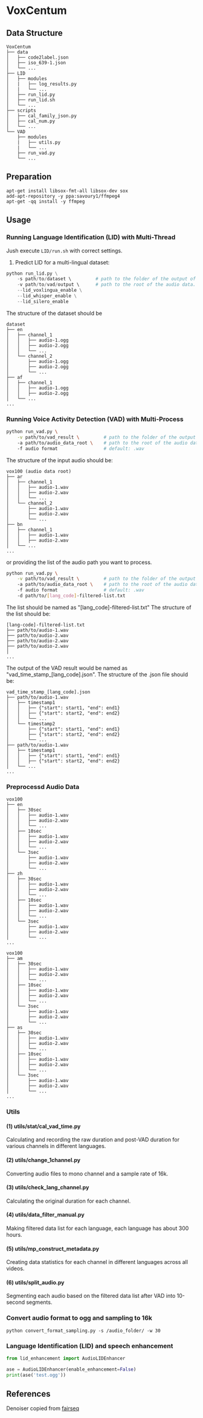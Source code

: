 # VoxCentum

## Data Structure
```bash=
VoxCentum
├── data
│   ├── code2label.json
│   ├── iso_639-1.json
│   └── ...
├── LID
│   ├── modules
│   |   ├── log_results.py
│   |   └── ...
│   ├── run_lid.py
│   ├── run_lid.sh
│   └── ...
├── scripts
│   ├── cal_family_json.py
│   ├── cal_num.py
│   └── ...
└── VAD
    ├── modules
    |   ├── utils.py
    |   └── ...
    ├── run_vad.py
    └── ...

```

## Preparation

```shell
apt-get install libsox-fmt-all libsox-dev sox
add-apt-repository -y ppa:savoury1/ffmpeg4
apt-get -qq install -y ffmpeg
```

## Usage

### Running Language Identification (LID) with Multi-Thread

Jush execute `LID/run.sh` with correct settings.

1. Predict LID for a multi-lingual dataset:

```python
python run_lid.py \
    -s path/to/dataset \         # path to the folder of the output of VAD.
    -v path/to/vad/output \      # path to the root of the audio data.
    --lid_voxlingua_enable \
    --lid_whisper_enable \
    --lid_silero_enable
```


The structure of the dataset should be

```bash=
dataset
├── en
│   ├── channel_1
│   │   ├── audio-1.ogg
│   │   ├── audio-2.ogg
│   │   └── ...
│   └── channel_2
│       ├── audio-1.ogg
│       ├── audio-2.ogg
│       └── ...
├── af
│   ├── channel_1
│   │   ├── audio-1.ogg
│   │   ├── audio-2.ogg
│   └── ...
...
```

### Running Voice Activity Detection (VAD) with Multi-Process

```bash
python run_vad.py \
    -v path/to/vad_result \         # path to the folder of the output of VAD.
    -a path/to/audio_data_root \    # path to the root of the audio data.
    -f audio format                 # default: .wav
```

The structure of the input audio should be:

```bash=
vox100 (audio data root)
├── ar
│   ├── channel_1
│   │   ├── audio-1.wav
│   │   ├── audio-2.wav
│   │   └── ...
│   └── channel_2
│       ├── audio-1.wav
│       ├── audio-2.wav
│       └── ...
├── bn
│   ├── channel_1
│   │   ├── audio-1.wav
│   │   ├── audio-2.wav
│   └── ...
...
```

or providing the list of the audio path you want to process.

```bash
python run_vad.py \
    -v path/to/vad_result \         # path to the folder of the output of VAD.
    -a path/to/audio_data_root \    # path to the root of the audio data.
    -f audio format                 # default: .wav
    -d path/to/[lang_code]-filtered-list.txt
```

The list should be named as "[lang_code]-filtered-list.txt"
The structure of the list should be:

```bash=
[lang-code]-filtered-list.txt
├── path/to/audio-1.wav
├── path/to/audio-2.wav
├── path/to/audio-2.wav
├── path/to/audio-2.wav
│ 
...
```

The output of the VAD result would be named as "vad_time_stamp_[lang_code].json".
The structure of the .json file should be:

```bash=
vad_time_stamp_[lang_code].json
├── path/to/audio-1.wav
│   ├── timestamp1
│   │   ├── {"start": start1, "end": end1}
│   │   ├── {"start": start2, "end": end2}
│   │   └── ...
│   └── timestamp2
│       ├── {"start": start1, "end": end1}
│       ├── {"start": start2, "end": end2}
│       └── ...
├── path/to/audio-1.wav
│   ├── timestamp1
│   │   ├── {"start": start1, "end": end1}
│   │   ├── {"start": start2, "end": end2}
│   └── ...
...
```

### Preprocessd Audio Data

```bash=
vox100
├── en
│   ├── 30sec
│   │   ├── audio-1.wav
│   │   ├── audio-2.wav
│   │   └── ...
│   ├── 10sec
│   │   ├── audio-1.wav
│   │   ├── audio-2.wav
│   │   └── ...
│   └── 3sec
│       ├── audio-1.wav
│       ├── audio-2.wav
│       └── ...
├── zh
│   ├── 30sec
│   │   ├── audio-1.wav
│   │   ├── audio-2.wav
│   │   └── ...
│   ├── 10sec
│   │   ├── audio-1.wav
│   │   ├── audio-2.wav
│   │   └── ...
│   └── 3sec
│       ├── audio-1.wav
│       ├── audio-2.wav
│       └── ...
...
```

```bash=
vox100
├── am
│   ├── 30sec
│   │   ├── audio-1.wav
│   │   ├── audio-2.wav
│   │   └── ...
│   ├── 10sec
│   │   ├── audio-1.wav
│   │   ├── audio-2.wav
│   │   └── ...
│   └── 3sec
│       ├── audio-1.wav
│       ├── audio-2.wav
│       └── ...
├── as
│   ├── 30sec
│   │   ├── audio-1.wav
│   │   ├── audio-2.wav
│   │   └── ...
│   ├── 10sec
│   │   ├── audio-1.wav
│   │   ├── audio-2.wav
│   │   └── ...
│   └── 3sec
│       ├── audio-1.wav
│       ├── audio-2.wav
│       └── ...
...
```

### Utils

#### (1) utils/stat/cal_vad_time.py  
Calculating and recording the raw duration and post-VAD duration for various channels in different languages.  

#### (2) utils/change_1channel.py  
Converting audio files to mono channel and a sample rate of 16k.  

#### (3) utils/check_lang_channel.py  
Calculating the original duration for each channel.  

#### (4) utils/data_filter_manual.py  
Making filtered data list for each language, each language has about 300 hours.  

#### (5) utils/mp_construct_metadata.py  
Creating data statistics for each channel in different languages across all videos.  

#### (6) utils/split_audio.py  
Segmenting each audio based on the filtered data list after VAD into 10-second segments.  

### Convert audio format to ogg and sampling to 16k

`python convert_format_sampling.py -s /audio_folder/ -w 30`

### Language Identification (LID) and speech enhancement

```python
from lid_enhancement import AudioLIDEnhancer

ase = AudioLIDEnhancer(enable_enhancement=False)
print(ase('test.ogg'))
```

## References

Denoiser copied
from [fairseq](https://github.com/facebookresearch/fairseq/tree/main/examples/speech_synthesis/preprocessing/denoiser)
